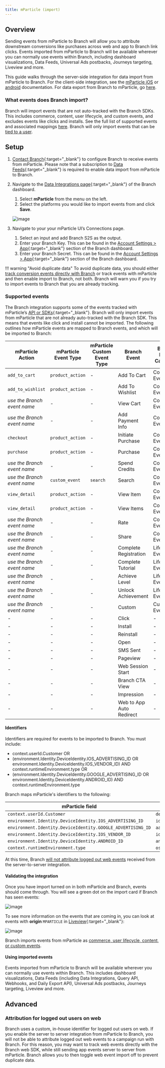 ```yaml
---
title: mParticle (import)
---
```

## Overview

Sending events from mParticle to Branch will allow you to attribute downstream conversions like purchases across web and app to Branch link clicks. Events imported from mParticle to Branch will be available wherever you can normally use events within Branch, including dashboard visualizations, Data Feeds, Universal Ads postbacks, Journeys targeting, Liveview and more.

This guide walks through the server-side integration for data import from mParticle to Branch. For the client-side integration, see the [mParticle iOS](/apps/mparticle-ios/) or [android](/apps/mparticle-android/) documentation. For data export from Branch to mParticle, go [here](/integrations/mparticle).

### What events does Branch import?

Branch will import events that are not auto-tracked with the Branch SDKs. This includes commerce, content, user lifecycle, and custom events, and excludes events like clicks and installs. See the full list of supported events and associated mappings [here](#supported-events). Branch will only import events that can be [tied to a user](#identifiers).

## Setup

1. [Contact Branch](https://support.branch.io){:target="\_blank"} to configure Branch to receive events from mParticle. Please note that a subscription to [Data Feeds](https://branch.io/data-feeds/){:target="\_blank"} is required to enable data import from mParticle to Branch.
1. Navigate to the [Data Integrations page](https://dashboard.branch.io/data-import-export/data-feeds/integrations){:target="\_blank"} of the Branch dashboard.
    1. Select <notranslate>**mParticle**</notranslate> from the menu on the left.
    1. Select the platforms you would like to import events from and click <notranslate>**Save**</notranslate>.

    ![image](/images/pages/integrations/mparticle/mparticle-import.png)

1. Navigate to your your mParticle UI’s Connections page.
    1. Select an input and add Branch S2S as the output.
    1. Enter your Branch Key. This can be found in the [Account Settings > App](https://dashboard.branch.io/account-settings/app){:target="\_blank"} section of the Branch dashboard.
    1. Enter your Branch Secret. This can be found in the [Account Settings > App](https://dashboard.branch.io/account-settings/app){:target="\_blank"} section of the Branch dashboard.

!!! warning "Avoid duplicate data"
    To avoid duplicate data, you should either [track conversion events directly with Branch](/apps/v2event) or track events with mParticle and then enable import to Branch, not both. Branch will warn you if you try to import events to Branch that you are already tracking.


### Supported events

The Branch integration supports some of the events tracked with mParticle’s [API or SDKs](https://docs.mparticle.com/developers/server/json-reference/#events){:target="\_blank"}. Branch will only import events from mParticle that are not already auto-tracked with the Branch  SDK. This means that events like click and install cannot be imported. The following outlines how mParticle events are mapped to Branch events, and which will be imported to Branch:

| mParticle Action | mParticle Event Type | mParticle Custom Event Type | Branch Event | Branch Event Category | Imported |
| --- | --- | --- | --- | --- | --- |
| `add_to_cart` | `product_action` | - | <notranslate>Add To Cart</notranslate> | Commerce Event | **Yes** |
| `add_to_wishlist` | `product_action` | - | <notranslate>Add To Wishlist</notranslate> | Commerce Event | **Yes** |
| *use the Branch event name* | - | - | <notranslate>View Cart</notranslate> | Commerce Event | **Yes** |
| *use the Branch event name* | - | - | <notranslate>Add Payment Info</notranslate> | Commerce Event | **Yes** |
| `checkout` | `product_action` | - | <notranslate>Initiate Purchase</notranslate> | Commerce Event | **Yes** |
| `purchase` | `product_action` | - | <notranslate>Purchase</notranslate> | Commerce Event | **Yes** |
| *use the Branch event name* | - | - | <notranslate>Spend Credits</notranslate> | Commerce Event | **Yes** |
| *use the Branch event name* | `custom_event` | `search` | <notranslate>Search</notranslate> | Content Event | **Yes** |
| `view_detail` | `product_action` | - | <notranslate>View Item</notranslate> | Content Event | **Yes** |
| `view_detail` | `product_action` | - | <notranslate>View Items</notranslate> | Content Event | **Yes** |
| *use the Branch event name* | - | - | <notranslate>Rate</notranslate> | Content Event | **Yes** |
| *use the Branch event name* | - | - | <notranslate>Share</notranslate> | Content Event | **Yes** |
| *use the Branch event name* | - | - | <notranslate>Complete Registration</notranslate> | Lifecycle Event | **Yes** |
| *use the Branch event name* | - | - | <notranslate>Complete Tutorial</notranslate> | Lifecycle Event | **Yes** |
| *use the Branch event name* | - | - | <notranslate>Achieve Level</notranslate> | Lifecycle Event | **Yes** |
| *use the Branch event name* | - | - | <notranslate>Unlock Achievement</notranslate> | Lifecycle Event | **Yes** |
| *use the Branch event name* | - | - | <notranslate>Custom</notranslate> | Custom Event | **Yes** |
| - | - | - | <notranslate>Click</notranslate> | - | No |
| - | - | - | <notranslate>Install</notranslate> | - | No |
| - | - | - | <notranslate>Reinstall</notranslate> | - | No |
| - | - | - | <notranslate>Open</notranslate> | - | No |
| - | - | - | <notranslate>SMS Sent</notranslate> | - | No |
| - | - | - | <notranslate>Pageview</notranslate> | - | No |
| - | - | - | <notranslate>Web Session Start</notranslate> | - | No |
| - | - | - | <notranslate>Branch CTA View</notranslate> | - | No |
| - | - | - | <notranslate>Impression</notranslate> | - | No |
| - | - | - | <notranslate>Web to App Auto Redirect</notranslate> | - | No |


#### Identifiers

Identifiers are required for events to be imported to Branch. You must include:

* context.userId.Customer OR
* (environment.Identity.DeviceIdentity.IOS_ADVERTISING_ID OR environment.Identity.DeviceIdentity.IOS_VENDOR_ID) AND context.runtimeEnvironment.type OR
* (environment.Identity.DeviceIdentity.GOOGLE_ADVERTISING_ID OR environment.Identity.DeviceIdentity.ANDROID_ID) AND context.runtimeEnvironment.type

Branch maps mParticle's identifiers to the following:

| mParticle field | Branch field |
| --- | --- |
| `context.userId.Customer` | `developer_identity` |
| `environment.Identity.DeviceIdentity.IOS_ADVERTISING_ID` | `idfa` |
| `environment.Identity.DeviceIdentity.GOOGLE_ADVERTISING_ID` | `aaid` |
| `environment.Identity.DeviceIdentity.IOS_VENDOR_ID` | `idfv` |
| `environment.Identity.DeviceIdentity.ANDROID_ID` | `android_id` |
| `context.runtimeEnvironment.type` | `os` |

At this time, Branch [will not attribute logged out web events](#attribution-for-logged-out-users-on-web) received from the server-to-server integration.

#### Validating the integration

Once you have import turned on in both mParticle and Branch, events should come through. You will see a green dot on the import card if Branch has seen events:

![image](/images/pages/integrations/mparticle/mparticle-import-status.png)

To see more information on the events that are coming in, you can look at events with <notranslate>**origin**</notranslate> `MPARTICLE` in [Liveview](https://dashboard.branch.io/liveview/events){:target="\_blank"}:

![image](/images/pages/integrations/mparticle/mparticle-import-liveview.png)

Branch imports events from mParticle as [commerce, user lifecycle, content, or custom events](#supported-events).

#### Using imported events

Events imported from mParticle to Branch will be available wherever you can normally use events within Branch. This includes dashboard visualizations, Data Feeds (including Data Integrations, Query API, Webhooks, and Daily Export API), Universal Ads postbacks, Journeys targeting, Liveview and more.

## Advanced

### Attribution for logged out users on web

Branch uses a custom, in-house identifier for logged out users on web. If you enable the server to server integration from mParticle to Branch, you will not be able to attribute logged out web events to a campaign run with Branch. For this reason, you may want to track web events directly with the Branch web SDK, while still sending app events server to server from mParticle. Branch allows you to then toggle web event import off to prevent duplicate data.
